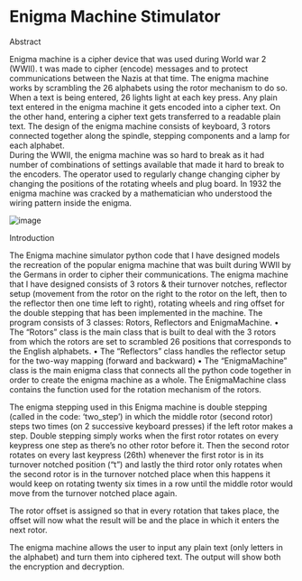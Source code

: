 #  Enigma Machine Stimulator
Abstract


Enigma machine is a cipher device that was used during World war 2 (WWII). t was made to cipher (encode) messages and to protect communications between the Nazis at that time. The enigma machine works by scrambling the 26 alphabets using the rotor mechanism to do so. When a text is being entered, 26 lights light at each key press. Any plain text entered in the enigma machine it gets encoded into a cipher text. On the other hand, entering a cipher text gets transferred to a readable plain text. The design of the enigma machine consists of keyboard, 3 rotors connected together along the spindle, stepping components and a lamp for each alphabet.  
During the WWII, the enigma machine was so hard to break as it had number of combinations of settings available that made it hard to break to the encoders. The operator used to regularly change changing cipher by changing the positions of the rotating wheels and plug board. In 1932 the enigma machine was cracked by a mathematician who understood the wiring pattern inside the enigma.

![image](https://user-images.githubusercontent.com/74532447/141681664-536e1d6a-7d86-4dd6-9af5-59545d1eec2e.png)


Introduction

The Enigma machine simulator python code that I have designed models the recreation of the popular enigma machine that was built during WWII by the Germans in order to cipher their communications. The enigma machine that I have designed consists of 3 rotors & their turnover notches, reflector setup (movement from the rotor on the right to the rotor on the left, then to the reflector then one time left to right), rotating wheels and ring offset for the double stepping that has been implemented in the machine. 
The program consists of 3 classes: Rotors, Reflectors and EnigmaMachine. 
•	The “Rotors” class is the main class that is built to deal with the 3 rotors from which the rotors are set to scrambled 26 positions that corresponds to the English alphabets.
•	The “Reflectors” class handles the reflector setup for the two-way mapping (forward and backward)
•	The “EnigmaMachine” class is the main enigma class that connects all the python code together in order to create the enigma machine as a whole. The EnigmaMachine class contains the function used for the rotation mechanism of the rotors.

The enigma stepping used in this Enigma machine is double stepping (called in the code: ‘two_step’) in which the middle rotor (second rotor) steps two times (on 2 successive keyboard presses) if the left rotor makes a step. Double stepping simply works when the first rotor rotates on every keypress one step as there’s no other rotor before it. Then the second rotor rotates on every last keypress (26th) whenever the first rotor is in its turnover notched position (“t”) and lastly the third rotor only rotates when the second rotor is in the turnover notched place when this happens it would keep on rotating twenty six times in a row until the middle rotor would move from the turnover notched place again.

The rotor offset is assigned so that in every rotation that takes place, the offset will now what the result will be and the place in which it enters the next rotor.

The enigma machine allows the user to input any plain text (only letters in the alphabet) and turn them into ciphered text. The output will show both the encryption and decryption.



